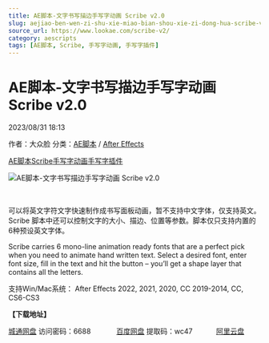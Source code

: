 ```yaml
---
title: AE脚本-文字书写描边手写字动画 Scribe v2.0
slug: aejiao-ben-wen-zi-shu-xie-miao-bian-shou-xie-zi-dong-hua-scribe-v2-0
source_url: https://www.lookae.com/scribe-v2/
category: aescripts
tags: [AE脚本, Scribe, 手写字动画, 手写字插件]
---
```

# AE脚本-文字书写描边手写字动画 Scribe v2.0

2023/08/31 18:13

作者：大众脸
分类：[AE脚本](https://www.lookae.com/after-effects/aescripts/) / [After Effects](https://www.lookae.com/after-effects/)

[AE脚本](https://www.lookae.com/tag/ae%e8%84%9a%e6%9c%ac/)[Scribe](https://www.lookae.com/tag/scribe/)[手写字动画](https://www.lookae.com/tag/%e6%89%8b%e5%86%99%e5%ad%97%e5%8a%a8%e7%94%bb/)[手写字插件](https://www.lookae.com/tag/%e6%89%8b%e5%86%99%e5%ad%97%e6%8f%92%e4%bb%b6/)

![AE脚本-文字书写描边手写字动画 Scribe v2.0](https://www.lookae.com/wp-content/uploads/2023/08/Scribe-2.jpg "AE脚本-文字书写描边手写字动画 Scribe v2.0-LookAE.com")

[﻿﻿﻿](https://cloud.video.taobao.com/play/u/null/p/1/e/6/t/1/426068407027.mp4)

可以将英文字符文字快速制作成书写面板动画，暂不支持中文字体，仅支持英文。Scribe 脚本中还可以控制文字的大小、描边、位置等参数。脚本仅只支持内置的 6种预设英文字体。

Scribe carries 6 mono-line animation ready fonts that are a perfect pick when you need to animate hand written text. Select a desired font, enter font size, fill in the text and hit the button – you’ll get a shape layer that contains all the letters.

支持Win/Mac系统： After Effects 2022, 2021, 2020, CC 2019-2014, CC, CS6-CS3

**【下载地址】**

[城通网盘](https://url70.ctfile.com/f/2827370-927943479-3e356c?p=4431) 访问密码：6688             [百度网盘](https://pan.baidu.com/s/15rSuVe_DOvsCk8IrSmr2Qg?pwd=wc47) 提取码：wc47            [阿里云盘](https://www.aliyundrive.com/s/7BHammUU16s)
